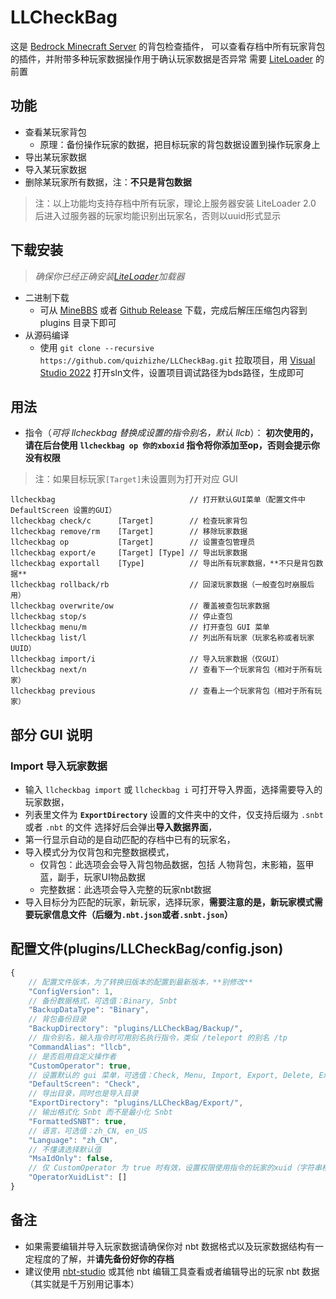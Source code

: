 # LLCheckBag
这是 [Bedrock Minecraft Server](https://www.minecraft.net/en-us/download/server/bedrock) 的背包检查插件，
可以查看存档中所有玩家背包的插件，并附带多种玩家数据操作用于确认玩家数据是否异常
需要 [LiteLoader](https://github.com/LiteLDev/LiteLoaderBDS) 的前置

## 功能
* 查看某玩家背包
    * 原理：备份操作玩家的数据，把目标玩家的背包数据设置到操作玩家身上
* 导出某玩家数据
* 导入某玩家数据
* 删除某玩家所有数据，注：**不只是背包数据**
> 注：以上功能均支持存档中所有玩家，理论上服务器安装 LiteLoader 2.0 后进入过服务器的玩家均能识别出玩家名，否则以uuid形式显示

## 下载安装
> *确保你已经正确安装[LiteLoader](https://github.com/LiteLDev/LiteLoaderBDS)加载器*
* 二进制下载
    * 可从 [MineBBS](https://www.minebbs.com/resources/llcheckbag.3367/) 或者 [Github Release](https://github.com/quizhizhe/LLCheckBag/releases) 下载，完成后解压压缩包内容到 plugins 目录下即可
* 从源码编译
    * 使用 `git clone --recursive https://github.com/quizhizhe/LLCheckBag.git` 拉取项目，用 [Visual Studio 2022](https://visualstudio.microsoft.com/vs/) 打开sln文件，设置项目调试路径为bds路径，生成即可

## 用法
* 指令（*可将 llcheckbag 替换成设置的指令别名，默认 llcb*）：
**初次使用的，请在后台使用  `llcheckbag op 你的xboxid`  指令将你添加至op，否则会提示你没有权限**
> 注：如果目标玩家`[Target]`未设置则为打开对应 GUI
```
llcheckbag                              // 打开默认GUI菜单（配置文件中 DefaultScreen 设置的GUI）
llcheckbag check/c      [Target]        // 检查玩家背包
llcheckbag remove/rm    [Target]        // 移除玩家数据
llcheckbag op           [Target]        // 设置查包管理员
llcheckbag export/e     [Target] [Type] // 导出玩家数据
llcheckbag exportall    [Type]          // 导出所有玩家数据，**不只是背包数据**
llcheckbag rollback/rb                  // 回滚玩家数据（一般查包时崩服后用）
llcheckbag overwrite/ow                 // 覆盖被查包玩家数据
llcheckbag stop/s                       // 停止查包
llcheckbag menu/m                       // 打开查包 GUI 菜单
llcheckbag list/l                       // 列出所有玩家（玩家名称或者玩家UUID）
llcheckbag import/i                     // 导入玩家数据（仅GUI）
llcheckbag next/n                       // 查看下一个玩家背包（相对于所有玩家）
llcheckbag previous                     // 查看上一个玩家背包（相对于所有玩家）
```

## 部分 GUI 说明
### Import 导入玩家数据
* 输入 `llcheckbag import` 或 `llcheckbag i` 可打开导入界面，选择需要导入的玩家数据，
* 列表里文件为 **`ExportDirectory`** 设置的文件夹中的文件，仅支持后缀为 `.snbt` 或者 `.nbt` 的文件
选择好后会弹出**导入数据界面**，
* 第一行显示自动的是自动匹配的存档中已有的玩家名，
* 导入模式分为仅背包和完整数据模式，
    * 仅背包：此选项会会导入背包物品数据，包括 人物背包，末影箱，盔甲蓝，副手，玩家UI物品数据
    * 完整数据：此选项会导入完整的玩家nbt数据
* 导入目标分为匹配的玩家，新玩家，选择玩家，**需要注意的是，新玩家模式需要玩家信息文件（后缀为`.nbt.json`或者`.snbt.json`）**

## 配置文件(plugins/LLCheckBag/config.json)
```javascript
{
    // 配置文件版本，为了转换旧版本的配置到最新版本，**别修改**
    "ConfigVersion": 1,
    // 备份数据格式，可选值：Binary, Snbt
    "BackupDataType": "Binary",
    // 背包备份目录
    "BackupDirectory": "plugins/LLCheckBag/Backup/",
    // 指令别名，输入指令时可用别名执行指令，类似 /teleport 的别名 /tp
    "CommandAlias": "llcb",
    // 是否启用自定义操作者
    "CustomOperator": true,
    // 设置默认的 gui 菜单，可选值：Check, Menu, Import, Export, Delete, ExportAll
    "DefaultScreen": "Check",
    // 导出目录，同时也是导入目录
    "ExportDirectory": "plugins/LLCheckBag/Export/",
    // 输出格式化 Snbt 而不是最小化 Snbt
    "FormattedSNBT": true,
    // 语言，可选值：zh_CN, en_US
    "Language": "zh_CN",
    // 不懂请选择默认值
    "MsaIdOnly": false,
    // 仅 CustomOperator 为 true 时有效，设置权限使用指令的玩家的xuid（字符串格式）
    "OperatorXuidList": []
}
```

## 备注
* 如果需要编辑并导入玩家数据请确保你对 nbt 数据格式以及玩家数据结构有一定程度的了解，并**请先备份好你的存档**
* 建议使用 [nbt-studio](https://github.com/tryashtar/nbt-studio) 或其他 nbt 编辑工具查看或者编辑导出的玩家 nbt 数据（其实就是千万别用记事本）
